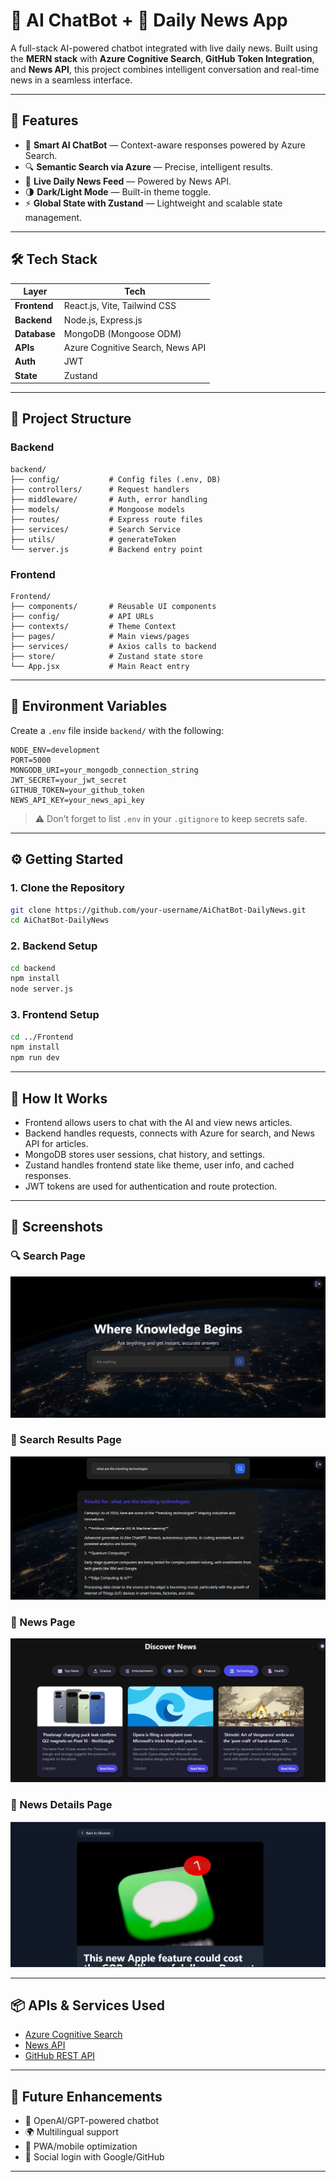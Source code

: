 # 🤖 AI ChatBot + 📰 Daily News App

A full-stack AI-powered chatbot integrated with live daily news. Built using the **MERN stack** with **Azure Cognitive Search**, **GitHub Token Integration**, and **News API**, this project combines intelligent conversation and real-time news in a seamless interface.

---

## 🚀 Features

- 💬 **Smart AI ChatBot** — Context-aware responses powered by Azure Search.
- 🔍 **Semantic Search via Azure** — Precise, intelligent results.
- 📰 **Live Daily News Feed** — Powered by News API.
- 🌗 **Dark/Light Mode** — Built-in theme toggle.
- ⚡ **Global State with Zustand** — Lightweight and scalable state management.

---

## 🛠️ Tech Stack

| Layer         | Tech                            |
|---------------|----------------------------------|
| **Frontend**  | React.js, Vite, Tailwind CSS     |
| **Backend**   | Node.js, Express.js              |
| **Database**  | MongoDB (Mongoose ODM)           |
| **APIs**      | Azure Cognitive Search, News API |
| **Auth**      | JWT                              |
| **State**     | Zustand                          |

---

## 📂 Project Structure

### Backend

```
backend/
├── config/           # Config files (.env, DB)
├── controllers/      # Request handlers
├── middleware/       # Auth, error handling
├── models/           # Mongoose models
├── routes/           # Express route files
├── services/         # Search Service
├── utils/            # generateToken
└── server.js         # Backend entry point
```

### Frontend

```
Frontend/
├── components/       # Reusable UI components
├── config/           # API URLs
├── contexts/         # Theme Context
├── pages/            # Main views/pages
├── services/         # Axios calls to backend
├── store/            # Zustand state store
└── App.jsx           # Main React entry
```

---

## 🔐 Environment Variables

Create a `.env` file inside `backend/` with the following:

```env
NODE_ENV=development
PORT=5000
MONGODB_URI=your_mongodb_connection_string
JWT_SECRET=your_jwt_secret
GITHUB_TOKEN=your_github_token
NEWS_API_KEY=your_news_api_key
```

> ⚠️ Don’t forget to list `.env` in your `.gitignore` to keep secrets safe.

---

## ⚙️ Getting Started

### 1. Clone the Repository

```bash
git clone https://github.com/your-username/AiChatBot-DailyNews.git
cd AiChatBot-DailyNews
```

### 2. Backend Setup

```bash
cd backend
npm install
node server.js
```

### 3. Frontend Setup

```bash
cd ../Frontend
npm install
npm run dev
```

---

## 🧠 How It Works

- Frontend allows users to chat with the AI and view news articles.
- Backend handles requests, connects with Azure for search, and News API for articles.
- MongoDB stores user sessions, chat history, and settings.
- Zustand handles frontend state like theme, user info, and cached responses.
- JWT tokens are used for authentication and route protection.

---

## 📸 Screenshots

### 🔍 Search Page
![Search Page](https://github.com/chakri8826/AiChaTBot-DailyNews/blob/ed5e986071f55b871487a145382c610c4fef9aba/Search%20Page.png)

### 📄 Search Results Page
![Search Results Page](https://github.com/chakri8826/AiChaTBot-DailyNews/blob/ed5e986071f55b871487a145382c610c4fef9aba/Search%20Result.png)

### 📰 News Page
![News Page](https://github.com/chakri8826/AiChaTBot-DailyNews/blob/3a1c3f62e634d0ed1151ae0594a75b0c7f92f0c8/News%20Page.png)

### 📖 News Details Page
![News Details Page](https://github.com/chakri8826/AiChaTBot-DailyNews/blob/ed5e986071f55b871487a145382c610c4fef9aba/News%20Details%20Page.png)


---

## 📦 APIs & Services Used

- [Azure Cognitive Search](https://learn.microsoft.com/en-us/azure/search/)
- [News API](https://newsapi.org/)
- [GitHub REST API](https://docs.github.com/en/rest)

---

## 🔮 Future Enhancements

- 🧠 OpenAI/GPT-powered chatbot
- 🌍 Multilingual support
- 📲 PWA/mobile optimization
- 🔐 Social login with Google/GitHub

---
 
